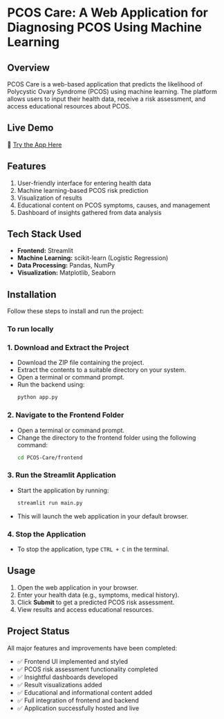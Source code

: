 # PCOS Care: A Web Application for Diagnosing PCOS Using Machine Learning

## **Overview**  
PCOS Care is a web-based application that predicts the likelihood of Polycystic Ovary Syndrome (PCOS) using machine learning. The platform allows users to input their health data, receive a risk assessment, and access educational resources about PCOS.  

## **Live Demo**  
🔗 [Try the App Here](https://pcos-care-web-app.onrender.com)

## **Features**  
1. User-friendly interface for entering health data  
2. Machine learning-based PCOS risk prediction   
3. Visualization of results  
4. Educational content on PCOS symptoms, causes, and management
5. Dashboard of insights gathered from data analysis

## **Tech Stack Used**  
- **Frontend:** Streamlit  
- **Machine Learning:** scikit-learn (Logistic Regression)  
- **Data Processing:** Pandas, NumPy  
- **Visualization:** Matplotlib, Seaborn  

## **Installation**  

Follow these steps to install and run the project:  

### **To run locally**  

### **1. Download and Extract the Project**  
- Download the ZIP file containing the project.  
- Extract the contents to a suitable directory on your system.
- Open a terminal or command prompt.  
- Run the backend using:  
  ```bash
  python app.py
  ```

### **2. Navigate to the Frontend Folder**  
- Open a terminal or command prompt.  
- Change the directory to the frontend folder using the following command:  
  ```bash
  cd PCOS-Care/frontend
  ```

### **3. Run the Streamlit Application**  
- Start the application by running:  
  ```bash
  streamlit run main.py
  ```
- This will launch the web application in your default browser.  

### **4. Stop the Application**  
- To stop the application, type `CTRL + C` in the terminal.

## **Usage**  
1. Open the web application in your browser.  
2. Enter your health data (e.g., symptoms, medical history).  
3. Click **Submit** to get a predicted PCOS risk assessment.  
4. View results and access educational resources.  


## **Project Status**  
All major features and improvements have been completed:

- ✅ Frontend UI implemented and styled  
- ✅ PCOS risk assessment functionality completed  
- ✅ Insightful dashboards developed  
- ✅ Result visualizations added  
- ✅ Educational and informational content added  
- ✅ Full integration of frontend and backend  
- ✅ Application successfully hosted and live  
